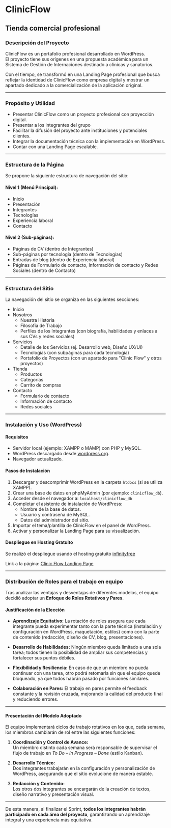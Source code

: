 # ClinicFlow

## Tienda comercial profesional

### Descripción del Proyecto

ClinicFlow es un portafolio profesional desarrollado en WordPress.  
El proyecto tiene sus orígenes en una propuesta académica para un Sistema de Gestión de Internaciones destinado a clínicas y sanatorios.

Con el tiempo, se transformó en una Landing Page profesional que busca reflejar la identidad de ClinicFlow como empresa digital y mostrar un apartado dedicado a la comercialización de la aplicación original.

---

### Propósito y Utilidad

- Presentar ClinicFlow como un proyecto profesional con proyección digital.
- Presentar a los integrantes del grupo
- Facilitar la difusión del proyecto ante instituciones y potenciales clientes.  
- Integrar la documentación técnica con la implementación en WordPress.  
- Contar con una Landing Page escalable.

---

### Estructura de la Página

Se propone la siguiente estructura de navegación del sitio:

#### Nivel 1 (Menú Principal):

- Inicio
- Presentación
- Integrantes
- Tecnologías
- Experiencia laboral
- Contacto

#### Nivel 2 (Sub-páginas):

- Páginas de CV (dentro de Integrantes)
- Sub-páginas por tecnología (dentro de Tecnologías)
- Entradas de blog (dentro de Experiencia laboral)
- Páginas de Formulario de contacto, Información de contacto y Redes Sociales (dentro de Contacto)

---

### Estructura del Sitio

La navegación del sitio se organiza en las siguientes secciones:

- Inicio
- Nosotros
  - Nuestra Historia
  - Filosofía de Trabajo
  - Perfiles de los Integrantes (con biografía, habilidades y enlaces a sus CVs y redes sociales)
- Servicios
  - Detalle de los Servicios (ej. Desarrollo web, Diseño UX/UI)
  - Tecnologías (con subpáginas para cada tecnología)
  - Portafolio de Proyectos (con un apartado para "Clinic Flow" y otros proyectos)
- Tienda
  - Productos
  - Categorías
  - Carrito de compras
- Contacto
  - Formulario de contacto
  - Información de contacto
  - Redes sociales

---

### Instalación y Uso (WordPress)

#### Requisitos

- Servidor local (ejemplo: XAMPP o MAMP) con PHP y MySQL.  
- WordPress descargado desde [wordpress.org](https://wordpress.org/).  
- Navegador actualizado.

#### Pasos de Instalación

1. Descargar y descomprimir WordPress en la carpeta `htdocs` (si se utiliza XAMPP).  
2. Crear una base de datos en phpMyAdmin (por ejemplo: `clinicflow_db`).  
3. Acceder desde el navegador a: `localhost/clinicflow_db`
4. Completar el asistente de instalación de WordPress:
   - Nombre de la base de datos.
   - Usuario y contraseña de MySQL.  
   - Datos del administrador del sitio.
5. Importar el tema/plantilla de ClinicFlow en el panel de WordPress.  
6. Activar y personalizar la Landing Page para su visualización.

#### Despliegue en Hosting Gratuito

Se realizó el despliegue usando el hosting gratuito [infinityfree](https://www.infinityfree.com/)

Link a la página: [Clinic Flow Landing Page](https://clinicflow.fwh.is/?i=1)

---

### Distribución de Roles para el trabajo en equipo

Tras analizar las ventajas y desventajas de diferentes modelos, el equipo decidió adoptar un **Enfoque de Roles Rotativos y Pares**.

#### Justificación de la Elección  

- **Aprendizaje Equitativo:** La rotación de roles asegura que cada integrante pueda experimentar tanto con la parte técnica (instalación y configuración en WordPress, maquetación, estilos) como con la parte de contenido (redacción, diseño de CV, blog, presentaciones).  

- **Desarrollo de Habilidades:** Ningún miembro queda limitado a una sola tarea; todos tienen la posibilidad de ampliar sus competencias y fortalecer sus puntos débiles.  

- **Flexibilidad y Resiliencia:** En caso de que un miembro no pueda continuar con una tarea, otro podrá retomarla sin que el equipo quede bloqueado, ya que todos habrán pasado por funciones similares.  

- **Colaboración en Pares:** El trabajo en pares permite el feedback constante y la revisión cruzada, mejorando la calidad del producto final y reduciendo errores.  

---

#### Presentación del Modelo Adoptado  

El equipo implementará ciclos de trabajo rotativos en los que, cada semana, los miembros cambiarán de rol entre las siguientes funciones:  

1. **Coordinación y Control de Avance:**  
   Un miembro distinto cada semana será responsable de supervisar el flujo de trabajo en *To Do – In Progress – Done* (estilo Kanban).  

2. **Desarrollo Técnico:**  
   Dos integrantes trabajarán en la configuración y personalización de WordPress, asegurando que el sitio evolucione de manera estable.  

3. **Redacción y Contenido:**  
   Los otros dos integrantes se encargarán de la creación de textos, diseño narrativo y presentación visual.  

---

 De esta manera, al finalizar el Sprint, **todos los integrantes habrán participado en cada área del proyecto**, garantizando un aprendizaje integral y una experiencia más equitativa.  
